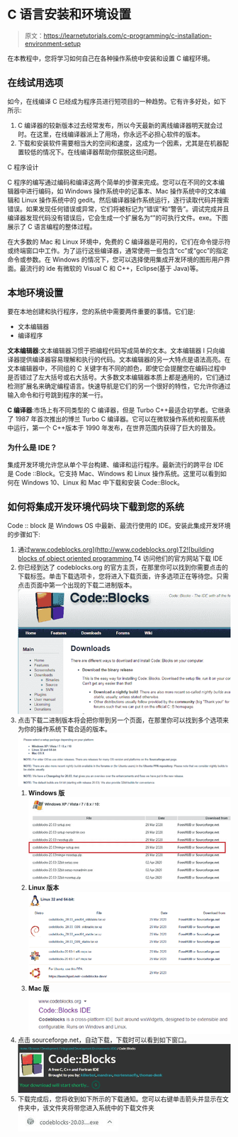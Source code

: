 # C 语言安装和环境设置

> 原文：<https://learnetutorials.com/c-programming/c-installation-environment-setup>

在本教程中，您将学习如何自己在各种操作系统中安装和设置 C 编程环境。

## 在线试用选项

如今，在线编译 C 已经成为程序员进行短项目的一种趋势。它有许多好处，如下所示:

1.  C 编译器的较新版本过去经常发布，所以今天最新的离线编译器明天就会过时。在这里，在线编译器派上了用场，你永远不必担心软件的版本。
2.  下载和安装软件需要相当大的空间和速度，这成为一个因素，尤其是在机器配置较低的情况下。在线编译器帮助你摆脱这些问题。

C 程序设计

C 程序的编写通过编码和编译这两个简单的步骤来完成。您可以在不同的文本编辑器中进行编码，如 Windows 操作系统中的记事本、Mac 操作系统中的文本编辑和 Linux 操作系统中的 gedit。然后编译器操作系统运行，逐行读取代码并搜索错误。如果发现任何错误或异常，它们将被标记为“错误”和“警告”。调试完成并且编译器发现代码没有错误后，它会生成一个扩展名为“”的可执行文件。exe。下图展示了 C 语言编程的整体过程。

在大多数的 Mac 和 Linux 环境中，免费的 C 编译器是可用的，它们在命令提示符或终端窗口中工作。为了运行这些编译器，通常使用一些包含“cc”或“gcc”的指定命令或参数。在 Windows 的情况下，您可以选择使用集成开发环境的图形用户界面。最流行的 ide 有微软的 Visual C 和 C++，Eclipse(基于 Java)等。

## 本地环境设置

要在本地创建和执行程序，您的系统中需要两件重要的事情。它们是:

*   文本编辑器
*   编译程序

**文本编辑器**:文本编辑器习惯于把编程代码写成简单的文本。文本编辑器 l 只向编译器提供编译器容易理解和执行的代码。文本编辑器的另一大特点是语法高亮。在文本编辑器中，不同组的 C 关键字有不同的颜色，即使它会提醒您在编码过程中是否错过了左大括号或右大括号。大多数文本编辑器本质上都是通用的，它们通过检测扩展名来确定编程语言。快速导航是它们的另一个很好的特性，它允许你通过输入命令和行号跳到程序的某一行。

**C 编译器**:市场上有不同类型的 C 编译器，但是 Turbo C++最适合初学者。它继承了 1987 年首次推出的博兰 Turbo C 编译器。它可以在微软操作系统和视窗系统中运行，第一个 C++版本于 1990 年发布，在世界范围内获得了巨大的普及。

### 为什么是 IDE？

集成开发环境允许您从单个平台构建、编译和运行程序。最新流行的跨平台 IDE 是 Code ::Block。它支持 Mac、Windows 和 Linux 操作系统。这里可以看到如何在 Windows 10、Linux 和 Mac 中下载和安装 Code::Block。

## 如何将集成开发环境代码块下载到您的系统

Code :: block 是 Windows OS 中最新、最流行使用的 IDE。安装此集成开发环境的步骤如下:

1.  通过[www.codeblocks.org](http://www.codeblocks.org)T2![building blocks of object oriented programming ](img/a3d32d197bd97be0a8ff79bf3c4e29f2.png)T4 访问他们的官方网站下载 IDE
2.  你已经到达了 codeblocks.org 的官方主页，在那里你可以找到你需要点击的下载标签。单击下载选项卡，您将进入下载页面，许多选项正在等待您。只需点击页面中第一个出现的下载二进制版本。![building blocks of object oriented programming ](img/6b88c0e402323a20286ba37bddbfcb5c.png)
3.  点击下载二进制版本将会把你带到另一个页面，在那里你可以找到多个选项来为你的操作系统下载合适的版本。![building blocks of object oriented programming ](img/3982ccddf16e010461867bce96ef8b75.png)
    1.  **Windows 版**![building blocks of object oriented programming ](img/eaf6aee9a366cdc374006500772f5884.png)
    2.  **Linux 版本**![building blocks of object oriented programming ](img/ed74b33acb653aa644a83c8337630376.png)
    3.  **Mac 版**![building blocks of object oriented programming ](img/a3d32d197bd97be0a8ff79bf3c4e29f2.png)
4.  点击 sourceforge.net，自动下载，下载时可以看到如下窗口。![building blocks of object oriented programming ](img/d2fab283a04ecf5f2ddd19128d467ed6.png)
5.  下载完成后，您将收到如下所示的下载通知。您可以右键单击箭头并显示在文件夹中，该文件夹将带您进入系统中的下载文件夹![building blocks of object oriented programming ](img/88cb3c6dc1a6dd921d838b15201ac0e0.png)
